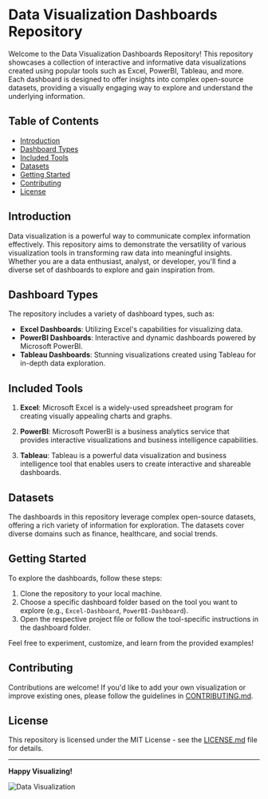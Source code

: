 # Data Visualization Dashboards Repository

Welcome to the Data Visualization Dashboards Repository! This repository showcases a collection of interactive and informative data visualizations created using popular tools such as Excel, PowerBI, Tableau, and more. Each dashboard is designed to offer insights into complex open-source datasets, providing a visually engaging way to explore and understand the underlying information.

## Table of Contents

- [Introduction](#introduction)
- [Dashboard Types](#dashboard-types)
- [Included Tools](#included-tools)
- [Datasets](#datasets)
- [Getting Started](#getting-started)
- [Contributing](#contributing)
- [License](#license)

## Introduction

Data visualization is a powerful way to communicate complex information effectively. This repository aims to demonstrate the versatility of various visualization tools in transforming raw data into meaningful insights. Whether you are a data enthusiast, analyst, or developer, you'll find a diverse set of dashboards to explore and gain inspiration from.

## Dashboard Types

The repository includes a variety of dashboard types, such as:

- **Excel Dashboards**: Utilizing Excel's capabilities for visualizing data.
- **PowerBI Dashboards**: Interactive and dynamic dashboards powered by Microsoft PowerBI.
- **Tableau Dashboards**: Stunning visualizations created using Tableau for in-depth data exploration.

## Included Tools

1. **Excel**: Microsoft Excel is a widely-used spreadsheet program for creating visually appealing charts and graphs.

2. **PowerBI**: Microsoft PowerBI is a business analytics service that provides interactive visualizations and business intelligence capabilities.

3. **Tableau**: Tableau is a powerful data visualization and business intelligence tool that enables users to create interactive and shareable dashboards.

## Datasets

The dashboards in this repository leverage complex open-source datasets, offering a rich variety of information for exploration. The datasets cover diverse domains such as finance, healthcare, and social trends.

## Getting Started

To explore the dashboards, follow these steps:

1. Clone the repository to your local machine.
2. Choose a specific dashboard folder based on the tool you want to explore (e.g., `Excel-Dashboard`, `PowerBI-Dashboard`).
3. Open the respective project file or follow the tool-specific instructions in the dashboard folder.

Feel free to experiment, customize, and learn from the provided examples!

## Contributing

Contributions are welcome! If you'd like to add your own visualization or improve existing ones, please follow the guidelines in [CONTRIBUTING.md](https://user-images.githubusercontent.com/74038190/236119160-976a0405-caa7-470c-9356-16d43402ea0a.gif).

## License

This repository is licensed under the MIT License - see the [LICENSE.md](LICENSE.md) file for details.

---

**Happy Visualizing!**

![Data Visualization](visual_element.png)

